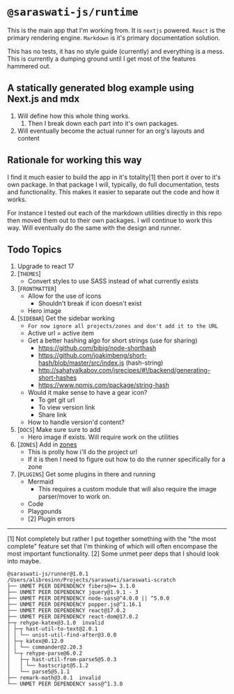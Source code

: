# `@saraswati-js/runtime`
This is the main app that I'm working from. It is `nextjs` powered. `React` is the primary rendering engine. `Markdown` is it's primary documentation solution.

This has no tests, it has no style guide (currently) and everything is a mess. This is currently a dumping ground until I get most of the features hammered out.

## A statically generated blog example using Next.js and mdx
1. Will define how this whole thing works.
    1. Then I break down each part into it's own packages.
1. Will eventually become the actual runner for an org's layouts and content

## Rationale for working this way
I find it much easier to build the app in it's totality[1] then port it over to it's own package. In that package I will, typically, do full documentation, tests and functionality. This makes it easier to separate out the code and how it works.

For instance I tested out each of the markdown utilities directly in this repo then moved them out to their own packages. I will continue to work this way. Will eventually do the same with the design and runner.

## Todo Topics
1. Upgrade to react 17
1. [`THEMES`]
    * Convert styles to use SASS instead of what currently exists
1. [`FRONTMATTER`]
    * Allow for the use of icons
      *  Shouldn't break if icon doesn't exist
    * Hero image
1. [`SIDEBAR`] Get the sidebar working
    * `For now ignore all projects/zones and don't add it to the URL`
    * Active url = active item
    * Get a better hashing algo for short strings (use for sharing)
        - https://github.com/bibig/node-shorthash
        - https://github.com/joakimbeng/short-hash/blob/master/src/index.js (hash-string)
        - http://sahatyalkabov.com/jsrecipes/#!/backend/generating-short-hashes
        - https://www.npmjs.com/package/string-hash
    * Would it make sense to have a gear icon?
        - To get git url
        - To view version link
        - Share link
    * How to handle version'd content?
1. [`DOCS`] Make sure sure to add
    * Hero image if exists. Will require work on the utilities
1. [`ZONES`] Add in [zones](https://github.com/vercel/next.js/tree/canary/examples/with-zones)
    * This is prolly how i'll do the project url
    * If it is then I need to figure out how to do the runner specifically for a zone
1. [`PLUGINS`] Get some plugins in there and running
    * Mermaid
        - This requires a custom module that will also require the image parser/mover to work on.
    * Code
    * Playgounds
    * [2] Plugin errors

---
[1] Not completely but rather I put together something with the "the most complete" feature set that I'm thinking of which will often encompase the most important functionality. 
[2] Some unmet peer deps that I should look into maybe.

```
@saraswati-js/runner@1.0.1 /Users/alibresinn/Projects/saraswati/saraswati-scratch
├── UNMET PEER DEPENDENCY fibers@>= 3.1.0
├── UNMET PEER DEPENDENCY jquery@1.9.1 - 3
├── UNMET PEER DEPENDENCY node-sass@^4.0.0 || ^5.0.0
├── UNMET PEER DEPENDENCY popper.js@^1.16.1
├── UNMET PEER DEPENDENCY react@17.0.2
├── UNMET PEER DEPENDENCY react-dom@17.0.2
├─┬ rehype-katex@3.1.0  invalid
│ ├─┬ hast-util-to-text@2.0.1 
│ │ └── unist-util-find-after@3.0.0 
│ ├─┬ katex@0.12.0 
│ │ └── commander@2.20.3 
│ └─┬ rehype-parse@6.0.2 
│   ├─┬ hast-util-from-parse5@5.0.3 
│   │ └── hastscript@5.1.2 
│   └── parse5@5.1.1 
├── remark-math@3.0.1  invalid
└── UNMET PEER DEPENDENCY sass@^1.3.0
```

<!-- 

Based on: https://github.com/mikesmit/nextjs-blog-starter-mdx

 -->